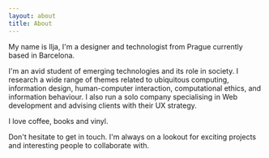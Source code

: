 ```yaml
---
layout: about
title: About
---
```


My name is Ilja, I'm a designer and technologist from Prague currently based in Barcelona.

I'm an avid student of emerging technologies and its role in society. I research a wide range of themes related to ubiquitous computing, information design, human-computer interaction, computational ethics, and information behaviour. I also run a solo company specialising in Web development and advising clients with their UX strategy.

I love coffee, books and vinyl.

Don't hesitate to get in touch. I'm always on a lookout for exciting projects and interesting people to collaborate with.
